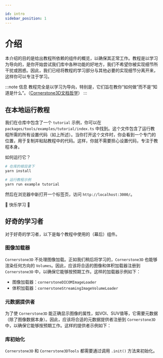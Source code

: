 ```yaml
---

id: intro
sidebar_position: 1
---
```


# 介绍

本介绍的目的是给出教程所依赖的组件的概览，以确保其正常工作。教程是以学习为导向的，是你开始尝试我们库中各种功能的好地方，我们不希望你被实现细节所干扰或困惑。因此，我们已经将教程的学习部分与其他必要的实现细节分离开来，这样你可以专注于学习。

:::note 信息
教程完全是以学习为导向，特别是，它们旨在教你“如何做”而不是“知道是什么”。（[Cornerstone3D文档哲学](https://documentation.divio.com/)）
:::

## 在本地运行教程

我们在仓库中包含了一个 `tutorial` 示例，你可以在 `packages/tools/examples/tutorial/index.ts` 中找到。这个文件包含了运行教程所需的所有设置代码（如上所述）。当你打开这个文件时，你会看到一个专门的位置，用于复制并粘贴教程中的代码。这样，你就不需要担心设置代码，专注于教程本身。

如何运行它？

```bash
# 在库的根目录下
yarn install

# 运行教程示例
yarn run example tutorial
```

然后在浏览器中新打开一个标签页，访问 `http://localhost:3000/`。

🎉 快乐学习 🎉

## 好奇的学习者

对于好奇的学习者，以下是每个教程中使用的（幕后）组件。

### 图像加载器

`Cornerstone3D` 不处理图像加载。正如我们稍后将学习的，`Cornerstone3D` 也能够渲染任何方向的 `Volumes`。因此，应该将合适的图像和体积加载器注册到 `Cornerstone3D` 中，以确保它能够按预期工作。这样的加载器示例如下：

- 图像加载器：`cornerstoneDICOMImageLoader`
- 体积加载器：`cornerstoneStreamingImageVolumeLoader`

### 元数据提供者

为了使 `Cornerstone3D` 能正确显示图像的属性，如VOI、SUV值等，它需要元数据（除了图像数据本身）。因此，应该将合适的元数据提供者注册到 `Cornerstone3D` 中，以确保它能够按预期工作。这样的提供者示例如下：

### 库初始化

`Cornerstone3D` 和 `Cornerstone3DTools` 都需要通过调用 `.init()` 方法来初始化。